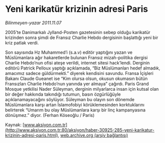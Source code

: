 # Yeni karikatür krizinin adresi Paris

*Bilinmeyen-yazar 2011.11.07*

<font class="agenda2NewsSpot">
 2005’te Danimarkalı Jylland-Posten gazetesinin sebep olduğu karikatür krizinden sonra şimdi de Fransız Charlie Hebdo dergisinin başlattığı yeni bir kriz patlak verdi.
</font>
<font class="newsDetail">
 <p>
 </p>
 <p>
  Son sayısında Hz Muhammed’i (s.a.v) editör yaptığını yazan ve Müslümanlara ağır hakaretlerde bulunan Fransız mizah-politika dergisi Charlie Hebdo’nun ofisi ateşe verildi, internet sitesi hack’lendi. Derginin editörü Patrick Pelloux yaptığı açıklamada, “Biz Müslümanları hedef almadık, amacımız sadece güldürmekti.” diyerek kendisini savundu. Fransa İçişleri Bakanı Claude Gueanet ise “Kim olursa olsun, okusun okumasın bütün Fransızları Charlie Hebdo’nun yanında yer almaya” çağırdı. Paris Grand Mosque yetkilisi Nader Süleyman, derginin milyarlarca insan için kutsal olan bir değer hakkında takındığı tutumun, basın özgürlüğüyle açıklanamayacağını söylüyor. Süleyman bu olayın son dönemde Müslümanlara karşı artan İslamofobiyi körüklemesinden korktuklarını belirterek “Umarım bu olay Müslümanlara karşı bir linç kampanyasına dönüşmez.” diyor. (Ferhan Köseoğlu / Paris)
 </p>
</font>

Kaynak: [www.aksiyon.com.tr](http://www.aksiyon.com.tr:80/aksiyon/haber-30925-285-yeni-karikatur-krizinin-adresi-paris.html), [web.archive.org (arşiv bağlantısı)](http://web.archive.org/web/20111219044230/http://www.aksiyon.com.tr:80/aksiyon/haber-30925-285-yeni-karikatur-krizinin-adresi-paris.html)
